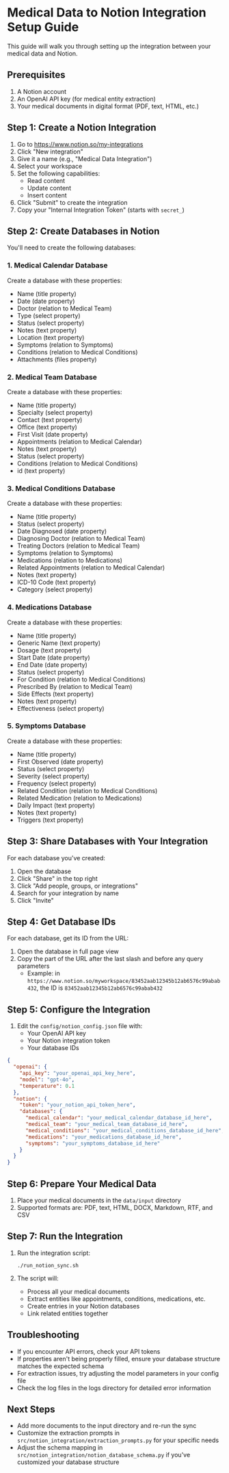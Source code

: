 # Medical Data to Notion Integration Setup Guide

This guide will walk you through setting up the integration between your medical data and Notion.

## Prerequisites

1. A Notion account
2. An OpenAI API key (for medical entity extraction)
3. Your medical documents in digital format (PDF, text, HTML, etc.)

## Step 1: Create a Notion Integration

1. Go to https://www.notion.so/my-integrations
2. Click "New integration"
3. Give it a name (e.g., "Medical Data Integration")
4. Select your workspace
5. Set the following capabilities:
   - Read content
   - Update content
   - Insert content
6. Click "Submit" to create the integration
7. Copy your "Internal Integration Token" (starts with `secret_`)

## Step 2: Create Databases in Notion

You'll need to create the following databases:

### 1. Medical Calendar Database

Create a database with these properties:
- Name (title property)
- Date (date property)
- Doctor (relation to Medical Team)
- Type (select property)
- Status (select property)
- Notes (text property)
- Location (text property)
- Symptoms (relation to Symptoms)
- Conditions (relation to Medical Conditions)
- Attachments (files property)

### 2. Medical Team Database

Create a database with these properties:
- Name (title property)
- Specialty (select property)
- Contact (text property)
- Office (text property)
- First Visit (date property)
- Appointments (relation to Medical Calendar)
- Notes (text property)
- Status (select property)
- Conditions (relation to Medical Conditions)
- id (text property)

### 3. Medical Conditions Database

Create a database with these properties:
- Name (title property)
- Status (select property)
- Date Diagnosed (date property)
- Diagnosing Doctor (relation to Medical Team)
- Treating Doctors (relation to Medical Team)
- Symptoms (relation to Symptoms)
- Medications (relation to Medications)
- Related Appointments (relation to Medical Calendar)
- Notes (text property)
- ICD-10 Code (text property)
- Category (select property)

### 4. Medications Database

Create a database with these properties:
- Name (title property)
- Generic Name (text property)
- Dosage (text property)
- Start Date (date property)
- End Date (date property)
- Status (select property)
- For Condition (relation to Medical Conditions)
- Prescribed By (relation to Medical Team)
- Side Effects (text property)
- Notes (text property)
- Effectiveness (select property)

### 5. Symptoms Database

Create a database with these properties:
- Name (title property)
- First Observed (date property)
- Status (select property)
- Severity (select property)
- Frequency (select property)
- Related Condition (relation to Medical Conditions)
- Related Medication (relation to Medications)
- Daily Impact (text property)
- Notes (text property)
- Triggers (text property)

## Step 3: Share Databases with Your Integration

For each database you've created:
1. Open the database
2. Click "Share" in the top right
3. Click "Add people, groups, or integrations"
4. Search for your integration by name
5. Click "Invite"

## Step 4: Get Database IDs

For each database, get its ID from the URL:
1. Open the database in full page view
2. Copy the part of the URL after the last slash and before any query parameters
   - Example: in `https://www.notion.so/myworkspace/83452aab12345b12ab6576c99abab432`, the ID is `83452aab12345b12ab6576c99abab432`

## Step 5: Configure the Integration

1. Edit the `config/notion_config.json` file with:
   - Your OpenAI API key
   - Your Notion integration token
   - Your database IDs

```json
{
  "openai": {
    "api_key": "your_openai_api_key_here",
    "model": "gpt-4o",
    "temperature": 0.1
  },
  "notion": {
    "token": "your_notion_api_token_here",
    "databases": {
      "medical_calendar": "your_medical_calendar_database_id_here",
      "medical_team": "your_medical_team_database_id_here",
      "medical_conditions": "your_medical_conditions_database_id_here",
      "medications": "your_medications_database_id_here",
      "symptoms": "your_symptoms_database_id_here"
    }
  }
}
```

## Step 6: Prepare Your Medical Data

1. Place your medical documents in the `data/input` directory
2. Supported formats are: PDF, text, HTML, DOCX, Markdown, RTF, and CSV

## Step 7: Run the Integration

1. Run the integration script:
   ```
   ./run_notion_sync.sh
   ```

2. The script will:
   - Process all your medical documents
   - Extract entities like appointments, conditions, medications, etc.
   - Create entries in your Notion databases
   - Link related entities together

## Troubleshooting

- If you encounter API errors, check your API tokens
- If properties aren't being properly filled, ensure your database structure matches the expected schema
- For extraction issues, try adjusting the model parameters in your config file
- Check the log files in the logs directory for detailed error information

## Next Steps

- Add more documents to the input directory and re-run the sync
- Customize the extraction prompts in `src/notion_integration/extraction_prompts.py` for your specific needs
- Adjust the schema mapping in `src/notion_integration/notion_database_schema.py` if you've customized your database structure 
